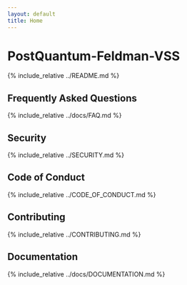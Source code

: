 ```yaml
---
layout: default
title: Home
---
```


# PostQuantum-Feldman-VSS

{% include_relative ../README.md %}

## Frequently Asked Questions

{% include_relative ../docs/FAQ.md %}

## Security

{% include_relative ../SECURITY.md %}

## Code of Conduct

{% include_relative ../CODE_OF_CONDUCT.md %}

## Contributing

{% include_relative ../CONTRIBUTING.md %}

## Documentation

{% include_relative ../docs/DOCUMENTATION.md %}